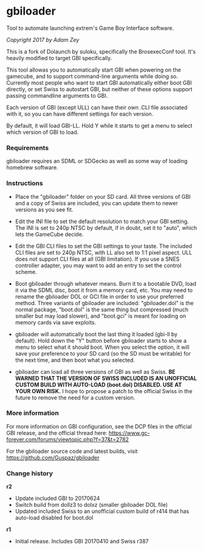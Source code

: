 # gbiloader
Tool to automate launching extrem's Game Boy Interface software.

_Copyright 2017 by Adam Zey_

This is a fork of Dolaunch by suloku, specifically the BrosexecConf tool. It's heavily modified to target GBI specifically.

This tool allowas you to automatically start GBI when powering on the gamecube, and to support command-line arguments while doing so. Currently most people who want to start GBI automatically either boot GBI directly, or set Swiss to autostart GBI, but neither of these options support passing commandline arguments to GBI.

Each version of GBI (except ULL) can have their own .CLI file associated with it, so you can have different settings for each version.

By default, it will load GBI-LL. Hold Y while it starts to get a menu to select which version of GBI to load.


### Requirements

gbiloader requires an SDML or SDGecko as well as some way of loading homebrew software.


### Instructions

- Place the "gbiloader" folder on your SD card. All three versions of GBI and a copy of Swiss are included, you can update them to newer versions as you see fit.

- Edit the INI file to set the default resolution to match your GBI setting. The INI is set to 240p NTSC by default, if in doubt, set it to "auto", which lets the GameCube decide.

- Edit the GBI CLI files to set the GBI settings to your taste. The included CLI files are set to 240p NTSC, with LL also set to 1:1 pixel aspect. ULL does not support CLI files at all (GBI limitation). If you use a SNES controller adapter, you may want to add an entry to set the control scheme.

- Boot gbiloader through whatever means. Burn it to a bootable DVD, load it via the SDML disc, boot it from a memory card, etc. You may need to rename the gbiloader DOL or GCI file in order to use your preferred method. Three variants of gbiloader are included: "gbiloader.dol" is the normal package, "boot.dol" is the same thing but compressed (much smaller but may load slower), and "boot.gci" is meant for loading on memory cards via save exploits.

- gbiloader will automatically boot the last thing it loaded (gbi-ll by default). Hold down the "Y" button before gbiloader starts to show a menu to select what it should boot. When you select the option, it will save your preference to your SD card (so the SD must be writable) for the next time, and then boot what you selected.

- gbiloader can load all three versions of GBI as well as Swiss. **BE WARNED THAT THE VERSION OF SWISS INCLUDED IS AN UNOFFICIAL CUSTOM BUILD WITH AUTO-LOAD (boot.dol) DISABLED. USE AT YOUR OWN RISK.** I hope to propose a patch to the official Swiss in the future to remove the need for a custom version.


### More information

For more information on GBI configuration, see the DCP files in the official GBI release, and the official thread here: <https://www.gc-forever.com/forums/viewtopic.php?f=37&t=2782>

For the gbiloader source code and latest builds, visit <https://github.com/Guspaz/gbiloader>


### Change history

**r2**
- Update included GBI to 20170624
- Switch build from dollz3 to dolxz (smaller gbiloader DOL file)
- Updated included Swiss to an unofficial custom build of r414 that has auto-load disabled for boot.dol

**r1**
- Initial release. Includes GBI 20170410 and Swiss r387